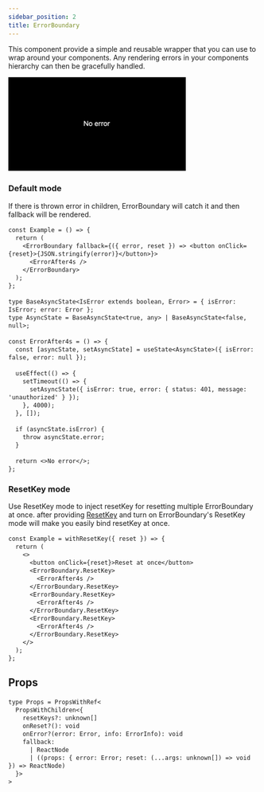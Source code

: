 ```yaml
---
sidebar_position: 2
title: ErrorBoundary
---
```


This component provide a simple and reusable wrapper that you can use to wrap around your components. Any rendering errors in your components hierarchy can then be gracefully handled.

![Example banner](./../../static/gif/errorboundary-example.gif)

### Default mode

If there is thrown error in children, ErrorBoundary will catch it and then fallback will be rendered.

```tsx
const Example = () => {
  return (
    <ErrorBoundary fallback={({ error, reset }) => <button onClick={reset}>{JSON.stringify(error)}</button>}>
      <ErrorAfter4s />
    </ErrorBoundary>
  );
};

type BaseAsyncState<IsError extends boolean, Error> = { isError: IsError; error: Error };
type AsyncState = BaseAsyncState<true, any> | BaseAsyncState<false, null>;

const ErrorAfter4s = () => {
  const [asyncState, setAsyncState] = useState<AsyncState>({ isError: false, error: null });

  useEffect(() => {
    setTimeout(() => {
      setAsyncState({ isError: true, error: { status: 401, message: 'unauthorized' } });
    }, 4000);
  }, []);

  if (asyncState.isError) {
    throw asyncState.error;
  }

  return <>No error</>;
};
```

### ResetKey mode

Use ResetKey mode to inject resetKey for resetting multiple ErrorBoundary at once.
after providing [ResetKey](https://react.suspensive.org/docs/reference/ResetKey) and turn on ErrorBoundary's ResetKey mode will make you easily bind resetKey at once.

```tsx
const Example = withResetKey({ reset }) => {
  return (
    <>
      <button onClick={reset}>Reset at once</button>
      <ErrorBoundary.ResetKey>
        <ErrorAfter4s />
      </ErrorBoundary.ResetKey>
      <ErrorBoundary.ResetKey>
        <ErrorAfter4s />
      </ErrorBoundary.ResetKey>
      <ErrorBoundary.ResetKey>
        <ErrorAfter4s />
      </ErrorBoundary.ResetKey>
    </>
  );
};
```

## Props

```tsx
type Props = PropsWithRef<
  PropsWithChildren<{
    resetKeys?: unknown[]
    onReset?(): void
    onError?(error: Error, info: ErrorInfo): void
    fallback:
      | ReactNode
      | ((props: { error: Error; reset: (...args: unknown[]) => void }) => ReactNode)
  }>
>
```
